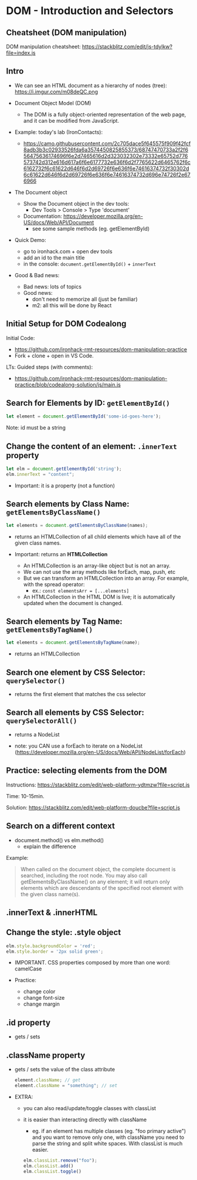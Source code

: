 
# DOM - Introduction and Selectors


<!---

Status: ready


TO-DO:
- simplify: remove all concepts that are not used in the lab


--->





## Cheatsheet (DOM manipulation)


DOM manipulation cheatsheet:
https://stackblitz.com/edit/js-tdylkw?file=index.js
<!-- @todo: convert to a gist -->





## Intro

- We can see an HTML document as a hierarchy of nodes (tree): https://i.imgur.com/m08deQC.png


- Document Object Model (DOM)
  - The DOM is a fully object-oriented representation of the web page, and it can be modified from JavaScript.


- Example: today's lab (IronContacts): 
  - https://camo.githubusercontent.com/2c705dace5f645575f909f42fcf8adb3b3c02933526fda6a3574450825855373/68747470733a2f2f656475636174696f6e2d7465616d2d323032302e73332e65752d776573742d312e616d617a6f6e6177732e636f6d2f7765622d6465762f6c6162732f6c61622d646f6d2d69726f6e636f6e74616374732f30302d6c61622d646f6d2d69726f6e636f6e74616374732d696e74726f2e676966



- The Document object
  - Show the Document object in the dev tools:
    - Dev Tools > Console > Type 'document'
  - Documentation: https://developer.mozilla.org/en-US/docs/Web/API/Document
    - see some sample methods (eg. getElementById)


- Quick Demo:
  - go to ironhack.com + open dev tools
  - add an id to the main title
  - in the console: `document.getElementById()` + `innerText`


- Good & Bad news:
  - Bad news: lots of topics
  - Good news:
    - don't need to memorize all (just be familiar)
    - m2: all this will be done by React




## Initial Setup for DOM Codealong


Initial Code:
- https://github.com/ironhack-rmt-resources/dom-manipulation-practice
- Fork + clone + open in VS Code.



LTs: Guided steps (with comments):
  <!-- @LT: follow this steps -->
- https://github.com/ironhack-rmt-resources/dom-manipulation-practice/blob/codealong-solution/js/main.js




## Search for Elements by ID: `getElementById()`

```js
let element = document.getElementById('some-id-goes-here');
```

Note: id must be a string




## Change the content of an element: `.innerText` property


```js
let elm = document.getElementById('string');
elm.innerText = "content";
```

- Important: it is a property (not a function)




## Search elements by Class Name: `getElementsByClassName()`

```js
let elements = document.getElementsByClassName(names);
```

- returns an HTMLCollection of all child elements which have all of the given class names.


- Important: returns an **HTMLCollection**
  - An HTMLCollection is an array-like object but is not an array.
  - We can not use the array methods like forEach, map, push, etc
  - But we can transform an HTMLCollection into an array. For example, with the spread operator:
      - ex.: ` const elementsArr = [...elements] `
  - An HTMLCollection in the HTML DOM is live; it is automatically updated when the document is changed.




## Search elements by Tag Name: `getElementsByTagName()`

```js
let elements = document.getElementsByTagName(name);
```

- returns an HTMLCollection



##  Search one element by CSS Selector: `querySelector()`

- returns the first element that matches the css selector



## Search all elements by CSS Selector: `querySelectorAll()`

- returns a NodeList

- note: you CAN use a forEach to iterate on a NodeList
  (https://developer.mozilla.org/en-US/docs/Web/API/NodeList/forEach)




## Practice: selecting elements from the DOM

<!--
@LT: before doing the exercise, make a quick demo on how to change the style (e.g., elm.style.background = "orange")
-->

Instructions: https://stackblitz.com/edit/web-platform-ydtmzw?file=script.js

Time: 10-15min.

Solution: https://stackblitz.com/edit/web-platform-doucbe?file=script.js




## Search on a different context


- document.method() vs elm.method()
  - explain the difference


Example:

> When called on the document object, the complete document is searched, including the root node. You may also call getElementsByClassName() on any element; it will return only elements which are descendants of the specified root element with the given class name(s).





## .innerText & .innerHTML




## Change the style: .style object

```js
elm.style.backgroundColor = 'red';
elm.style.border = '2px solid green';
```

- IMPORTANT. CSS properties composed by more than one word: camelCase

- Practice:
  - change color
  - change font-size
  - change margin




## .id property

- gets / sets




## .className property

- gets / sets the value of the class attribute

  ```js
  element.className; // get
  element.className = "something"; // set
  ```



- EXTRA:
  - you can also read/update/toggle classes with classList
  - it is easier than interacting directly with className
    - eg. if an element has multiple classes (eg. "foo primary active") and you want to remove only one, with className you need to parse the string and split white spaces. With classList is much easier.

    ```js
    elm.classList.remove("foo");
    elm.classList.add()
    elm.classList.toggle()
    ```


